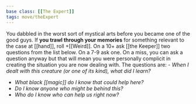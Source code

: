 ```yaml
---
base class: [[The Expert]]
tags: move/theExpert
---
```

You dabbled in the worst sort of mystical arts before you became one of the good guys. If **you trawl through your memories** for something relevant to the case at [[hand]], roll +[[Weird]]. On a 10+ ask [[the Keeper]] two questions from the list below. On a 7-9 ask one. On a miss, you can ask a question anyway but that will mean you were personally complicit in creating the situation you are now dealing with. The questions are:   - *When I dealt with this creature (or one of its kind), what did I learn?*
  - *What black [[magic]] do I know that could help here?*
  - *Do I know anyone who might be behind this?*
  - *Who do I know who can help us right now?*

